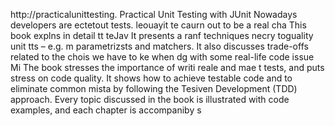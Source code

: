 
http://practicalunittesting.
Practical Unit Testing with JUnit 
Nowadays developers are ectetout tests. leouayit te caurn out to be a real cha
This book explns in detail  tt teJav
It presents a ranf techniques necry toguality unit tts – e.g. m parametrizsts and matchers. It also discusses trade-offs related to the chois we have to ke when dg with some real-life code issue
Mi
The book stresses the importance of writi reale and mae t tests, and puts  stress on code quality. It shows how to achieve testable code and to eliminate common mista by following the Tesiven Development (TDD) approach. Every topic discussed in the book is illustrated with code examples, and each chapter is accompaniby s













